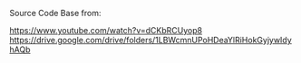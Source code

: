 Source Code Base from:

https://www.youtube.com/watch?v=dCKbRCUyop8
https://drive.google.com/drive/folders/1LBWcmnUPoHDeaYlRiHokGyjywIdyhAQb

